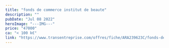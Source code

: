 ```yaml
---
title: "fonds de commerce institut de beaute"
description: ""
pubDate: "Jul 08 2022"
heroImage: "---IMG---"
price: "47000"
ca: "< 100 k€"
link: "https://www.transentreprise.com/offres/fiche/ARA239623C/fonds-de-commerce-institut-de-beaute/auvergne-rhone-alpes/haute-savoie"
---
```

